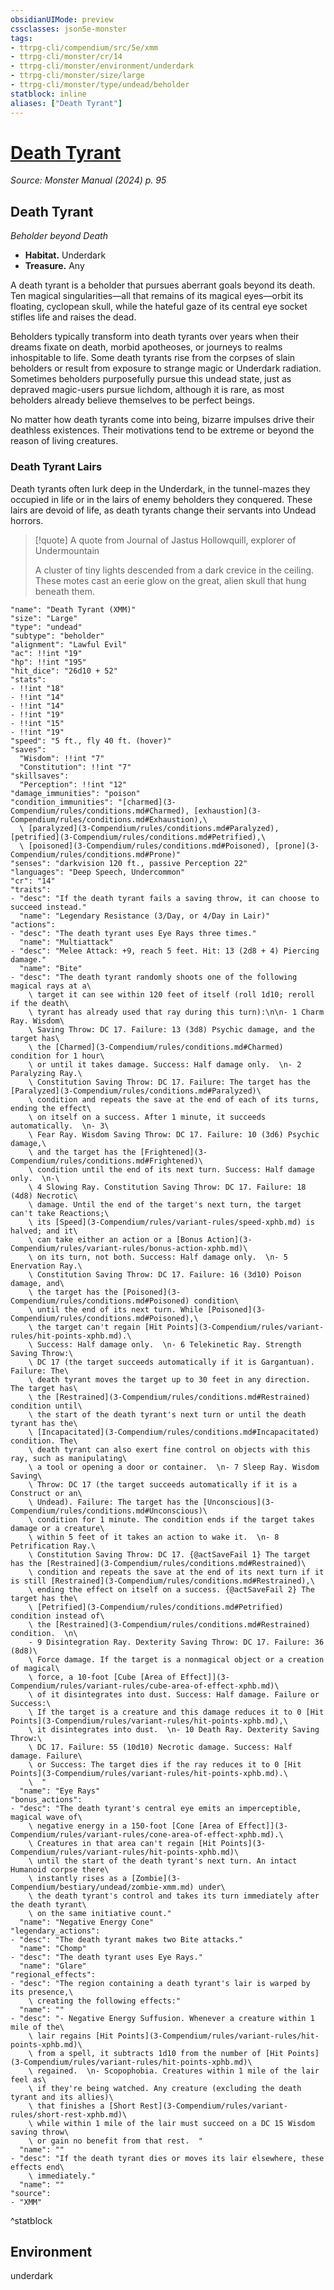 ```yaml
---
obsidianUIMode: preview
cssclasses: json5e-monster
tags:
- ttrpg-cli/compendium/src/5e/xmm
- ttrpg-cli/monster/cr/14
- ttrpg-cli/monster/environment/underdark
- ttrpg-cli/monster/size/large
- ttrpg-cli/monster/type/undead/beholder
statblock: inline
aliases: ["Death Tyrant"]
---
```

# [Death Tyrant](3-Compendium\bestiary\undead/death-tyrant-xmm.md)
*Source: Monster Manual (2024) p. 95*  

## Death Tyrant

*Beholder beyond Death*

- **Habitat.** Underdark  
- **Treasure.** Any  

A death tyrant is a beholder that pursues aberrant goals beyond its death. Ten magical singularities—all that remains of its magical eyes—orbit its floating, cyclopean skull, while the hateful gaze of its central eye socket stifles life and raises the dead.

Beholders typically transform into death tyrants over years when their dreams fixate on death, morbid apotheoses, or journeys to realms inhospitable to life. Some death tyrants rise from the corpses of slain beholders or result from exposure to strange magic or Underdark radiation. Sometimes beholders purposefully pursue this undead state, just as depraved magic-users pursue lichdom, although it is rare, as most beholders already believe themselves to be perfect beings.

No matter how death tyrants come into being, bizarre impulses drive their deathless existences. Their motivations tend to be extreme or beyond the reason of living creatures.

### Death Tyrant Lairs

Death tyrants often lurk deep in the Underdark, in the tunnel-mazes they occupied in life or in the lairs of enemy beholders they conquered. These lairs are devoid of life, as death tyrants change their servants into Undead horrors.

> [!quote] A quote from Journal of Jastus Hollowquill, explorer of Undermountain  
> 
> A cluster of tiny lights descended from a dark crevice in the ceiling. These motes cast an eerie glow on the great, alien skull that hung beneath them.


```statblock
"name": "Death Tyrant (XMM)"
"size": "Large"
"type": "undead"
"subtype": "beholder"
"alignment": "Lawful Evil"
"ac": !!int "19"
"hp": !!int "195"
"hit_dice": "26d10 + 52"
"stats":
- !!int "18"
- !!int "14"
- !!int "14"
- !!int "19"
- !!int "15"
- !!int "19"
"speed": "5 ft., fly 40 ft. (hover)"
"saves":
  "Wisdom": !!int "7"
  "Constitution": !!int "7"
"skillsaves":
  "Perception": !!int "12"
"damage_immunities": "poison"
"condition_immunities": "[charmed](3-Compendium/rules/conditions.md#Charmed), [exhaustion](3-Compendium/rules/conditions.md#Exhaustion),\
  \ [paralyzed](3-Compendium/rules/conditions.md#Paralyzed), [petrified](3-Compendium/rules/conditions.md#Petrified),\
  \ [poisoned](3-Compendium/rules/conditions.md#Poisoned), [prone](3-Compendium/rules/conditions.md#Prone)"
"senses": "darkvision 120 ft., passive Perception 22"
"languages": "Deep Speech, Undercommon"
"cr": "14"
"traits":
- "desc": "If the death tyrant fails a saving throw, it can choose to succeed instead."
  "name": "Legendary Resistance (3/Day, or 4/Day in Lair)"
"actions":
- "desc": "The death tyrant uses Eye Rays three times."
  "name": "Multiattack"
- "desc": "Melee Attack: +9, reach 5 feet. Hit: 13 (2d8 + 4) Piercing damage."
  "name": "Bite"
- "desc": "The death tyrant randomly shoots one of the following magical rays at a\
    \ target it can see within 120 feet of itself (roll 1d10; reroll if the death\
    \ tyrant has already used that ray during this turn):\n\n- 1 Charm Ray. Wisdom\
    \ Saving Throw: DC 17. Failure: 13 (3d8) Psychic damage, and the target has\
    \ the [Charmed](3-Compendium/rules/conditions.md#Charmed) condition for 1 hour\
    \ or until it takes damage. Success: Half damage only.  \n- 2 Paralyzing Ray.\
    \ Constitution Saving Throw: DC 17. Failure: The target has the [Paralyzed](3-Compendium/rules/conditions.md#Paralyzed)\
    \ condition and repeats the save at the end of each of its turns, ending the effect\
    \ on itself on a success. After 1 minute, it succeeds automatically.  \n- 3\
    \ Fear Ray. Wisdom Saving Throw: DC 17. Failure: 10 (3d6) Psychic damage,\
    \ and the target has the [Frightened](3-Compendium/rules/conditions.md#Frightened)\
    \ condition until the end of its next turn. Success: Half damage only.  \n-\
    \ 4 Slowing Ray. Constitution Saving Throw: DC 17. Failure: 18 (4d8) Necrotic\
    \ damage. Until the end of the target's next turn, the target can't take Reactions;\
    \ its [Speed](3-Compendium/rules/variant-rules/speed-xphb.md) is halved; and it\
    \ can take either an action or a [Bonus Action](3-Compendium/rules/variant-rules/bonus-action-xphb.md)\
    \ on its turn, not both. Success: Half damage only.  \n- 5 Enervation Ray.\
    \ Constitution Saving Throw: DC 17. Failure: 16 (3d10) Poison damage, and\
    \ the target has the [Poisoned](3-Compendium/rules/conditions.md#Poisoned) condition\
    \ until the end of its next turn. While [Poisoned](3-Compendium/rules/conditions.md#Poisoned),\
    \ the target can't regain [Hit Points](3-Compendium/rules/variant-rules/hit-points-xphb.md).\
    \ Success: Half damage only.  \n- 6 Telekinetic Ray. Strength Saving Throw:\
    \ DC 17 (the target succeeds automatically if it is Gargantuan). Failure: The\
    \ death tyrant moves the target up to 30 feet in any direction. The target has\
    \ the [Restrained](3-Compendium/rules/conditions.md#Restrained) condition until\
    \ the start of the death tyrant's next turn or until the death tyrant has the\
    \ [Incapacitated](3-Compendium/rules/conditions.md#Incapacitated) condition. The\
    \ death tyrant can also exert fine control on objects with this ray, such as manipulating\
    \ a tool or opening a door or container.  \n- 7 Sleep Ray. Wisdom Saving\
    \ Throw: DC 17 (the target succeeds automatically if it is a Construct or an\
    \ Undead). Failure: The target has the [Unconscious](3-Compendium/rules/conditions.md#Unconscious)\
    \ condition for 1 minute. The condition ends if the target takes damage or a creature\
    \ within 5 feet of it takes an action to wake it.  \n- 8 Petrification Ray.\
    \ Constitution Saving Throw: DC 17. {@actSaveFail 1} The target has the [Restrained](3-Compendium/rules/conditions.md#Restrained)\
    \ condition and repeats the save at the end of its next turn if it is still [Restrained](3-Compendium/rules/conditions.md#Restrained),\
    \ ending the effect on itself on a success. {@actSaveFail 2} The target has the\
    \ [Petrified](3-Compendium/rules/conditions.md#Petrified) condition instead of\
    \ the [Restrained](3-Compendium/rules/conditions.md#Restrained) condition.  \n\
    - 9 Disintegration Ray. Dexterity Saving Throw: DC 17. Failure: 36 (8d8)\
    \ Force damage. If the target is a nonmagical object or a creation of magical\
    \ force, a 10-foot [Cube [Area of Effect]](3-Compendium/rules/variant-rules/cube-area-of-effect-xphb.md)\
    \ of it disintegrates into dust. Success: Half damage. Failure or Success:\
    \ If the target is a creature and this damage reduces it to 0 [Hit Points](3-Compendium/rules/variant-rules/hit-points-xphb.md),\
    \ it disintegrates into dust.  \n- 10 Death Ray. Dexterity Saving Throw:\
    \ DC 17. Failure: 55 (10d10) Necrotic damage. Success: Half damage. Failure\
    \ or Success: The target dies if the ray reduces it to 0 [Hit Points](3-Compendium/rules/variant-rules/hit-points-xphb.md).\
    \  "
  "name": "Eye Rays"
"bonus_actions":
- "desc": "The death tyrant's central eye emits an imperceptible, magical wave of\
    \ negative energy in a 150-foot [Cone [Area of Effect]](3-Compendium/rules/variant-rules/cone-area-of-effect-xphb.md).\
    \ Creatures in that area can't regain [Hit Points](3-Compendium/rules/variant-rules/hit-points-xphb.md)\
    \ until the start of the death tyrant's next turn. An intact Humanoid corpse there\
    \ instantly rises as a [Zombie](3-Compendium/bestiary/undead/zombie-xmm.md) under\
    \ the death tyrant's control and takes its turn immediately after the death tyrant\
    \ on the same initiative count."
  "name": "Negative Energy Cone"
"legendary_actions":
- "desc": "The death tyrant makes two Bite attacks."
  "name": "Chomp"
- "desc": "The death tyrant uses Eye Rays."
  "name": "Glare"
"regional_effects":
- "desc": "The region containing a death tyrant's lair is warped by its presence,\
    \ creating the following effects:"
  "name": ""
- "desc": "- Negative Energy Suffusion. Whenever a creature within 1 mile of the\
    \ lair regains [Hit Points](3-Compendium/rules/variant-rules/hit-points-xphb.md)\
    \ from a spell, it subtracts 1d10 from the number of [Hit Points](3-Compendium/rules/variant-rules/hit-points-xphb.md)\
    \ regained.  \n- Scopophobia. Creatures within 1 mile of the lair feel as\
    \ if they're being watched. Any creature (excluding the death tyrant and its allies)\
    \ that finishes a [Short Rest](3-Compendium/rules/variant-rules/short-rest-xphb.md)\
    \ while within 1 mile of the lair must succeed on a DC 15 Wisdom saving throw\
    \ or gain no benefit from that rest.  "
  "name": ""
- "desc": "If the death tyrant dies or moves its lair elsewhere, these effects end\
    \ immediately."
  "name": ""
"source":
- "XMM"
```
^statblock

## Environment

underdark